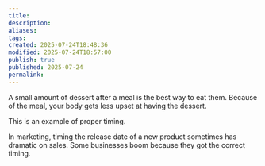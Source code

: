 ```yaml
---
title: 
description: 
aliases: 
tags: 
created: 2025-07-24T18:48:36
modified: 2025-07-24T18:57:00
publish: true
published: 2025-07-24
permalink: 
---
```


A small amount of dessert after a meal is the best way to eat them. Because of the meal, your body gets less upset at having the dessert.

This is an example of proper timing.

In marketing, timing the release date of a new product sometimes has dramatic on sales. Some businesses boom because they got the correct timing.
